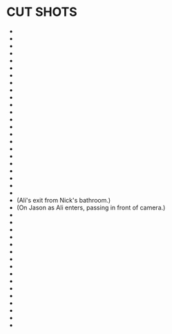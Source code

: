 # CUT SHOTS

* [](019B.md)
* [](031N--CUT--.md)
* [](031Q--CUT--.md)
* [](039B--CUT--.md)
* [](041C--CUT--.md)
* [](052B--CUT--.md)
* [](060B--CUT--.md)
* [](062S--CUT--.md)
* [](064G.md)
* [](064K--CUT--.md)
* [](072A--CUT--.md)
* [](072E--CUT--.md)
* [](072F--CUT--.md)
* [](073D--CUT--.md)
* [](074-B--CUT--.md)
* [](074-I--CUT--.md)
* [](074-N.md)
* [](074AA--CUT--.md)
* [](074BB--CUT--.md)
* [](074EE--CUT--.md)
* [](074GG--CUT--.md)
* [](076E--CUT--.md)
* [](080J--CUT--.md)
* [](086A--CUT--.md) (Ali's exit from Nick's bathroom.)
* [](086B--CUT--.md) (On Jason as Ali enters, passing in front of camera.)
* [](086G--CUT--.md)
* [](097A--CUT--.md)
* [](101A--CUT--.md)
* [](103H--CUT--.md)
* [](105C--CUT--.md)
* [](107F--CUT--.md)
* [](107G--CUT--.md)
* [](109H--CUT--.md)
* [](111B--CUT--.md)
* [](111M--CUT--.md)
* [](114J.md)
* [](114L--CUT--.md)
* [](121D.md)
* [](121R.md)
* [](122B--CUT--.md)
* [](132A--CUT--.md)

